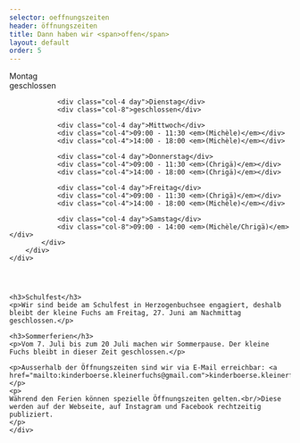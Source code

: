 ```yaml
---
selector: oeffnungszeiten
header: öffnungszeiten
title: Dann haben wir <span>offen</span>
layout: default
order: 5
---
```


<div class="row justify-content-center">
    <div class="col-lg-8 d-flex oeffnungszeiten-table">
        <div class="container pt-3 pb-3">
            <div class="row">
                <div class="col-4 day">Montag</div>
                <div class="col-8">geschlossen</div>

                <div class="col-4 day">Dienstag</div>
                <div class="col-8">geschlossen</div>

                <div class="col-4 day">Mittwoch</div>
                <div class="col-4">09:00 - 11:30 <em>(Michèle)</em></div>
                <div class="col-4">14:00 - 18:00 <em>(Michèle)</em></div>

                <div class="col-4 day">Donnerstag</div>
                <div class="col-4">09:00 - 11:30 <em>(Chrigä)</em></div>
                <div class="col-4">14:00 - 18:00 <em>(Chrigä)</em></div>

                <div class="col-4 day">Freitag</div>
                <div class="col-4">09:00 - 11:30 <em>(Chrigä)</em></div>
                <div class="col-4">14:00 - 18:00 <em>(Michèle)</em></div>

                <div class="col-4 day">Samstag</div>
                <div class="col-8">09:00 - 14:00 <em>(Michèle/Chrigä)</em></div>
            </div>
        </div>
    </div>
</div>
<div class="row justify-content-md-center" style="padding-top: 2em">
    <div class="text-center">

    <h3>Schulfest</h3>
    <p>Wir sind beide am Schulfest in Herzogenbuchsee engagiert, deshalb bleibt der kleine Fuchs am Freitag, 27. Juni am Nachmittag geschlossen.</p>

    <h3>Sommerferien</h3>
    <p>Vom 7. Juli bis zum 20 Juli machen wir Sommerpause. Der kleine Fuchs bleibt in dieser Zeit geschlossen.</p>

    <p>Ausserhalb der Öffnungszeiten sind wir via E-Mail erreichbar: <a href="mailto:kinderboerse.kleinerfuchs@gmail.com">kinderboerse.kleinerfuchs@gmail.com</a></p>
    <p>
    Während den Ferien können spezielle Öffnungszeiten gelten.<br/>Diese werden auf der Webseite, auf Instagram und Facebook rechtzeitig publiziert.
    </p>
    </div>
</div>